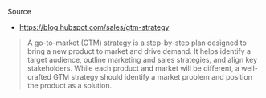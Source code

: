 Source
- https://blog.hubspot.com/sales/gtm-strategy

> 
> 	A go-to-market (GTM) strategy is a step-by-step plan designed to bring a new product to market and drive demand. It helps identify a target audience, outline marketing and sales strategies, and align key stakeholders. While each product and market will be different, a well-crafted GTM strategy should identify a market problem and position the product as a solution.
> 	




